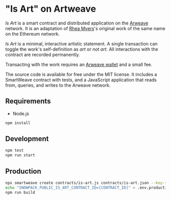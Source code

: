 # "Is Art" on Artweave

*Is Art* is a smart contract and distributed application on the
[Arweave] network. It is an adaptation of [Rhea Myers]'s original work
of the same name on the Ethereum network.

*Is Art* is a minimal, interactive artistic statement. A single
transaction can toggle the work's self-definition as *art* or *not
art*. All interactions with the contract are recorded permanently.

Transacting with the work requires an [Arweave wallet] and a small fee.

The source code is available for free under the MIT license. It includes
a SmartWeave contract with tests, and a JavaScript application that
reads from, queries, and writes to the Arweave network.

## Requirements

* Node.js

```sh
npm install
```

## Development

```sh
npm test
npm run start
```

## Production

```sh
npx smartweave create contracts/is-art.js contracts/is-art.json --key-file [YOUR KEYFILE]
echo "SNOWPACK_PUBLIC_IS_ART_CONTRACT_ID=[CONTRACT_ID]" > .env.production
npm run build
```

[Arweave]: https://www.arweave.org/
[Arweave wallet]: https://faucet.arweave.net/
[Rhea Myers]: https://rhea.art/
